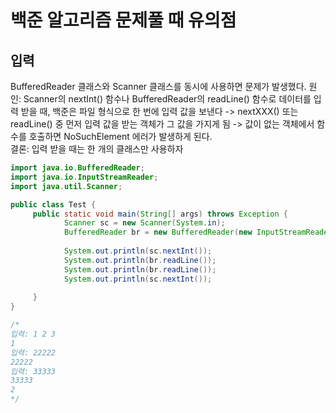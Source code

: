 # 백준 알고리즘 문제풀 때 유의점

## 입력
BufferedReader 클래스와 Scanner 클래스를 동시에 사용하면 문제가 발생했다. 
원인: Scanner의 nextInt() 함수나 BufferedReader의 readLine() 함수로 데이터를 입력 받을 때, 백준은 파일 형식으로 한 번에 입력 값을 보낸다 -> nextXXX() 또는 readLine() 중 먼저 입력 값을 받는 객체가 그 값을 가지게 됨 -> 값이 없는 객체에서 함수를 호출하면 NoSuchElement 에러가 발생하게 된다.    
결론: 입력 받을 때는 한 개의 클래스만 사용하자

```java
import java.io.BufferedReader;
import java.io.InputStreamReader;
import java.util.Scanner;

public class Test {
	 public static void main(String[] args) throws Exception {
	        Scanner sc = new Scanner(System.in);
	        BufferedReader br = new BufferedReader(new InputStreamReader(System.in));
	        
	        System.out.println(sc.nextInt());
	        System.out.println(br.readLine());
	        System.out.println(br.readLine());
	        System.out.println(sc.nextInt());
	    
	 }
}

/* 
입력: 1 2 3
1
입력: 22222
22222
입력: 33333
33333
2
*/

```